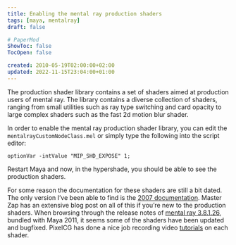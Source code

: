 ```yaml
---
title: Enabling the mental ray production shaders
tags: [maya, mentalray]
draft: false

# PaperMod
ShowToc: false
TocOpen: false

created: 2010-05-19T02:00:00+02:00
updated: 2022-11-15T23:04:00+01:00
---
```


The production shader library contains a set of shaders aimed at production
users of mental ray. The library contains a diverse collection of shaders,
ranging from small utilities such as ray type switching and card opacity to
large complex shaders such as the fast 2d motion blur shader.



In order to enable the mental ray production shader library, you can edit the
`mentalrayCustomNodeClass.mel` or simply type the following into the script
editor:

    optionVar -intValue "MIP_SHD_EXPOSE" 1;

Restart Maya and now, in the hypershade, you should be able to see the
production shaders.

For some reason the documentation for these shaders are still a bit dated.
The only version I’ve been able to find is the
[2007 documentation](http://www.mentalimages.com/fileadmin/user_upload/PDF/production.pdf).
Master Zap has an extensive blog post on all of this if
you’re new to the production shaders. When browsing through the release notes
of [mental ray 3.8.1.26](http://download.autodesk.com/us/maya/2011help/mr/relnotes/relnotes.html),
bundled with Maya 2011, it seems some of the shaders
have been updated and bugfixed. PixelCG has done a nice job recording video
[tutorials](http://www.pixelcg.com/blog/index.php?s=production+library) on each shader.
